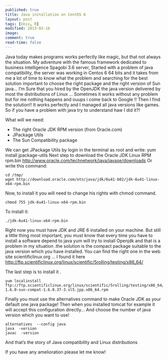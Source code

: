 ```yaml
---
published: true
title: Java installation on CentOS 6
layout: post
tags: [Unix, R]
modified: 2013-03-16 
image: 
comment: true
read-time: false
---
```


Java today makes programs works perfectly like magic, but that not always the situation. My adventure with the famous framework dedicated to business intelligence Spagobi 3.6 server, Started with a problem of java compatibility, the server was working
in Centos 6 64 bits and it takes from me a lot of time to know what the problem and searching for the best solution important to choose the right package and the right version of Sun java...
I’m Sure that you hired by the OpenJDK  the java version delivered  by most the distributions of Linux ... Sometimes it works without any problem but for me nothing happens and ouups i come back to Google !!
Then I find the solution!! It works perfectly and I managed all java versions like  games. So if you have a problem with java try to understand haw I did it?!

What will we need:

 - The right Oracle JDK RPM version (from Oracle.com)
 - JPackage Utils
 - The Sun Compatibility package


We can get JPackage Utils by login in the terminal as root and write:
yum install jpackage-utils
Next step to download the Oracle JDK Linux RPM rpm.bin http://www.oracle.com/technetwork/java/javase/downloads
Or write this command:

    cd /tmp/
    wget http://download.oracle.com/otn/java/jdk/6u41-b02/jdk-6u41-linux-x64-rpm.bin
  
Now, to install it you will need to change his rights with chmod command.

    chmod 755 jdk-6u41-linux-x64-rpm.bin
    
To install it:

    ./jdk-6u41-linux-x64-rpm.bin
  
Right now you must have JDK and JRE 6 installed on your machine. But still a little thing  most important, you must know that every time you have to install a software depend to java yum will try to install Openjdk and that is a problem in my situation .the solution is the compact package  suitable to the java version which you have installed.
You can find the right one in the web site scientificlinux.org … I found it here 
http://ftp.scientificlinux.org/linux/scientific/5rolling/testing/x86_64/

The last step is to install it .

    yum localinstall ftp://ftp.scientificlinux.org/linux/scientific/5rolling/testing/x86_64/java/java-1.6.0-sun-compat-1.6.0.37-3.sl5.jpp.x86_64.rpm

Finally you must use the alternatives command to make Oracle JDK as your default one java package! Then when you installed tomcat for example it will accept this configuration directly...
And choose the number of java version which you want to use!

    alternatives  --config java
    java  -version
    javac  -version

And that’s the story of Java compatibility and Linux distributions

If you have any amelioration please let me know!
